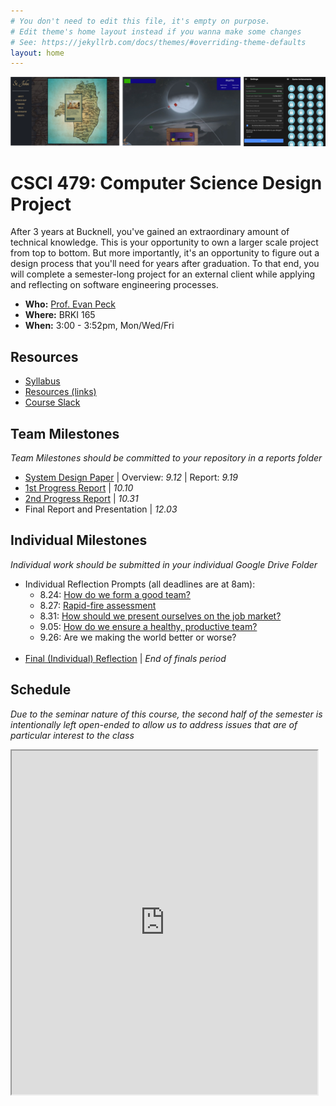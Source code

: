 ```yaml
---
# You don't need to edit this file, it's empty on purpose.
# Edit theme's home layout instead if you wanna make some changes
# See: https://jekyllrb.com/docs/themes/#overriding-theme-defaults
layout: home
---
```

![alt text](figs/seniorDesign.png)

# CSCI 479: Computer Science Design Project
After 3 years at Bucknell, you've gained an extraordinary amount of technical knowledge. This is your opportunity to own a larger scale project from top to bottom. But more importantly, it's an opportunity to figure out a design process that you'll need for years after graduation. To that end, you will complete a semester-long project for an external client while applying and reflecting on software engineering processes.  

- **Who:** [Prof. Evan Peck](http://www.eg.bucknell.edu/~emp017/)
- **Where:** BRKI 165
- **When:** 3:00 - 3:52pm, Mon/Wed/Fri

## Resources
- [Syllabus](docs/syllabus.html)
- [Resources (links)](resources/resources.html)
- [Course Slack](https://csci479fa18.slack.com/)


## Team Milestones
_Team Milestones should be committed to your repository in a reports folder_

- [System Design Paper](docs/system.html) \| Overview: _9.12_ \| Report: _9.19_
- [1st Progress Report](docs/progress.html) \| _10.10_
- [2nd Progress Report](docs/progress.html) \| _10.31_
- Final Report and Presentation \| _12.03_

## Individual Milestones
_Individual work should be submitted in your individual Google Drive Folder_

- Individual Reflection Prompts (all deadlines are at 8am):
  - 8.24: [How do we form a good team?](prompts/teamcreation.html)
  - 8.27: [Rapid-fire assessment](prompts/projectassess.html)
  - 8.31: [How should we present ourselves on the job market?](prompts/resume.html)
  - 9.05: [How do we ensure a healthy, productive team?](prompts/processes.html)
  - 9.26: Are we making the world better or worse?
<br/><br/>
- [Final (Individual) Reflection](docs/reflection.html) \| _End of finals period_


## Schedule
_Due to the seminar nature of this course, the second half of the semester is intentionally left open-ended to allow us to address issues that are of particular interest to the class_

<iframe src="https://docs.google.com/spreadsheets/d/e/2PACX-1vQPspG85EOmYAWbeDZ2DLF7Zx8y52q5YJBmWrgoLOa0cViB5aDDjVS7casz6YppXJC6zF3OLJT6CbKS/pubhtml?gid=1114330697&amp;single=true&amp;widget=false&amp;headers=false&amp;range=a1:f47&amp;chrome=false" style="width:97%;height:550px;"></iframe>
